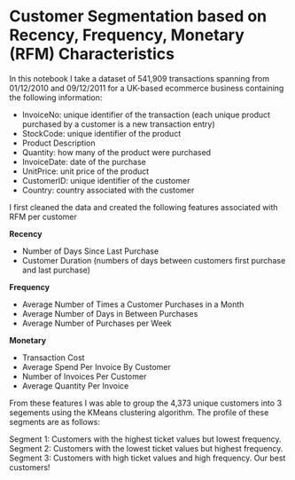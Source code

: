 # Customer Segmentation based on Recency, Frequency, Monetary (RFM) Characteristics

In this notebook I take a dataset of 541,909 transactions spanning from 01/12/2010 and 09/12/2011 for a UK-based ecommerce business containing the following information:

- InvoiceNo: unique identifier of the transaction (each unique product purchased by a customer is a new transaction entry)
- StockCode: unique identifier of the product 
- Product Description
- Quantity: how many of the product were purchased
- InvoiceDate: date of the purchase
- UnitPrice: unit price of the product
- CustomerID: unique identifier of the customer
- Country: country associated with the customer

I first cleaned the data and created the following features associated with RFM per customer

**Recency**
- Number of Days Since Last Purchase
- Customer Duration (numbers of days between customers first purchase and last purchase)

**Frequency**
- Average Number of Times a Customer Purchases in a Month
- Average Number of Days in Between Purchases
- Average Number of Purchases per Week

**Monetary**
- Transaction Cost
- Average Spend Per Invoice By Customer
- Number of Invoices Per Customer
- Average Quantity Per Invoice

From these features I was able to group the 4,373 unique customers into 3 segements using the KMeans clustering algorithm. The profile of these segments are as follows:

Segment 1: Customers with the highest ticket values but lowest frequency.
Segment 2: Customers with the lowest ticket values but highest frequency.
Segment 3: Customers with high ticket values and high frequency. Our best customers!
